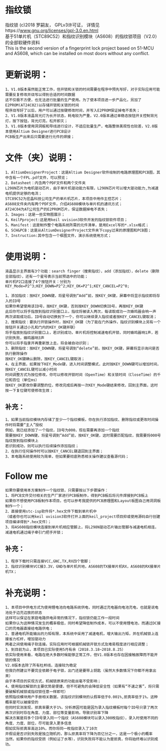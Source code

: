 # 指纹锁 
指纹锁 (c)2018 罗嗣友， GPLv3许可证， 详情见https://www.gnu.org/licenses/gpl-3.0.en.html  
基于51单片机（STC89C52）和指纹识别模块（AS608）的指纹锁项目（V2.0）的全部软硬件资料  
This is the second version of a fingerprint lock project based on 51-MCU and AS608, which can be installed on most doors without any conflict.

# 更新说明：  

    1、V1.0版本虽然能正常工作，但开锁和关锁的时间需要在程序中预先写好，对于实际应用可能需要反复修改并烧写以得到合适的时间数据
    这不仅极不方便，也无法进行批量的生产使用。为了使本项目进一步产品化，另加了E2PROM(AT24C02)以存储开锁和关锁的时间
    程序烧写好了以后，用户可以通过按键修改时间，并写入E2PROM保证掉电不丢失；  
    2、V1.0版本液晶背光灯为长开状态，耗电较为严重，V2.0版本通过单稳态按钮开关控制背光灯，按下按钮，背光灯亮，松开即灭；  
    3、V1.0版本使用洞洞板和导线进行设计，不适应批量生产，电路整体美观性也较差，V2.0版本使用Altium Designer进行PCB设计
    PCB板生产出来后只需要进行元件的焊接；  

# 文件（夹）说明：  

    1、AltiumDesignerProject：这是Altium Designer软件绘制的电路原理图和PCB图，其中含有一个FPL.pdf文件，可以预览；  
    2、Datasheet：内含两个PDF文件和两个文件夹
    L298N芯片为电机驱动芯片，由于单片机驱动能力有限，L298N芯片可以增大驱动能力,为减速电机提供足够的电流；
    STC89C52为宏晶科技公司生产的单片机芯片，本项目中用作主控芯片；
    AS608文件夹内有两个PDF文件，介绍AS608模块与单片机的通讯方式；
    AT24C04为AT公司生产的E2PROM芯片，保证数据掉电不丢失；  
    3、Images：这是一些实物图展示；  
    4、KeilPproject:这是用keil uvision3软件开发的指纹锁软件项目；  
    5、Manifest：这是制作整个电路系统所需的元件清单，是用Excel写的*.xlsx格式；  
    6、SCH&PCB：这是从AltiumDesignerProject文件夹下copy过来的原理图和PCB图；  
    7、Instruction:其中包含一个框图文件，演示系统使用方式；  

# 使用说明：

    液晶显示主界面有3个功能：search finger（搜索指纹），add（添加指纹），delete（删除全部指纹），还有一个星号表示当前预选中的功能；
    单片机P2口连接了4个按钮开关：分别为KEY_Mode=P2^3;KEY_DOWN=P2^2;KEY_OK=P2^1;KEY_CANCEL=P2^0;  
    
    1、添加指纹：按KEY_DOWN键，将星号调到“Add”前，按KEY_OK键，屏幕中将显示指纹即将存入的ID号
    如果你希望使用该ID号，按KEY_OK键，否则按KEY_DOWN切换ID号，再按KEY_OK键
    此后你可以将手指放到指纹识别窗口上，指纹将被读入两次，每读取成功一次蜂鸣器会响一声
    两次读取成功后，ID号自动切换到下一个，你可以继续录入指纹或者按KEY_CANCEL键取消；  
    2、搜索指纹：要执行开锁操作时，按KEY_OK键（为了能在门外操作，指纹识别模块上另有一个按钮开关通过小孔和门内的KEY_OK键并联）
    将手指放到指纹识别窗口上，若识别成功，单片机将控制减速电机开锁，同时蜂鸣器响1声，若识别失败，蜂鸣器响3声
    你可以将手指拿开再重新放上去，将会被自动识别；  
    3、删除指纹：按KEY_DOWN键，将星号调到“delete”前，按KEY_OK键，屏幕将显示询问是否执行删除操作
    按KEY_OK键确认删除，按KEY_CANCEL键取消；  
    4、在主界面，如果按下KEY_Mode键，进入时间调整模式，此时按KEY_DOWN键可以增加时间，按KEY_CANCEL键可以减小时间
    时间调整方式为按位修改，你可以修改开锁时间（OpenTime）和关锁时间（CloseTime）的千位和百位（单位ms）
    按KEY_OK更改你要调整的位，修改完成后再按一次KEY_Mode键结束修改，回到主界面，这时按一下复位键可使修改生效；  
## 补充：  

    1、如果当前指纹模块内存储了至少一个指纹模板，你在执行添加指纹、删除指纹或更改时间操作时将需要“主人”授权
    例如，我已经添加了一个指纹，ID号为000，现在需要再添加一个指纹
    需要按KEY_DOWN键，将星号调到“Add”前，按KEY_OK键，这时需要匹配指纹，我需要将000号指纹放到指纹模块上
    若识别成功，则可以执行后续操作添加指纹；  
    2、在执行任何操作时可以按KEY_CANCEL键退回到主界面；  
    3、本电路系统使用较为简单，但如果要彻底熟悉相关操作建议查看源代码；
# Follow me

    如果你要使用本方案制作一个指纹锁，只需要按以下步骤操作：   
    1、将PCB文件交付相关的生产厂家进行PCB板制作，得到PCB板后将元件焊接到PCB板上
    如果你不想使用PCB板制作本项目，也可以参考我提供的PCB原理图和Layout板图自己用洞洞板制作一个；  
    2、直接使用stc-isp软件将*.hex文件下载到单片机中
    （或者你也可以用keil uvision3软件打开上面的keil_project项目抑或使用源码自行创建项目编译得到*.hex文件）；  
    3、将AS608指纹模块连接到单片机相应管脚上，将L298N驱动芯片输出管脚与减速电机相连，减速电机通过绳子牵引门把手开锁；  
## 补充：  

    1、程序下载时只需连接VCC,GNC,TX,RX四个管脚；   
    2、指纹识别模块VCC接3.3V，GND与单片机共地，AS608的TX接单片机RX，AS608的RX接单片机TX；

# 补充说明：  

    1、本项目中供电方式为使用锂电池向电路系统供电，同时通过充电器向电池充电，也就是说电池处于边充边放的状态
    这样可以保证在家庭电路供电异常的情况下，指纹锁仍能工作一段时间
    如果你认为这种情况发生的概率极低，同时希望降低制作成本，可以不使用锂电池，而通过DC接口的充电器直接给电路供电；  
    2、普通电机所能输出的力矩有限，本系统中采用了减速电机，增大输出力矩，并在机械锁上连接省力杠杆，增加驱动力
    两者之间使用绳子软连接。实际应用时可根据机械锁开锁方式及难易程度进行相应调整；  
    3、到目前为止，本项目已实际使用5月有余（2018.3.18~2018.8.25）
    依实际使用来看，电路在绝大多数时候能够正常工作，但V1.0版本也存在因接触故障而不能开锁的情况
    V2.0版本去除了所有杜邦线，连接较为稳定
    但我仍然建议不要完全依赖于电子锁，出门还是要带上钥匙（虽然大多数情况下你都不用拿出来）
    由于本项目的实现方式，机械锁原来的功能丝毫不受影响；  
    4、使用指纹解锁的主要优势是便捷，但不可避免的会降低安全性（如果有“不速之客”，将只需要破解机械锁或指纹锁任意一样即可）
    依照指纹模块用户手册相关数据，该指纹识别模块的认假率低于0.001%,拒真率低于1%，这种概率是可以被接受的
    但同时实测发现，拒真率要大于1%，分析原因可能是因为录入指纹模板时每个ID号只录了两次
    再次识别时存在角度、力度、部位等变量影响，导致识别率下降
    解决方案是将多个ID号录入同一个指纹（AS608模块可以录入300枚指纹），录入时使用不同的角度、力度、部位，尽可能录入更多信息
    假如实际拒真率高达10%，而你将同一枚指纹录入了10次
    并假设是否识别失败是独立随机的，那么拒真率将下降为百亿分之一，这是一个极小的概率
    当然，如果你的指纹受损（例如沾了水等），识别失败将不能认为是拒真，你将始终难以识别成功。
